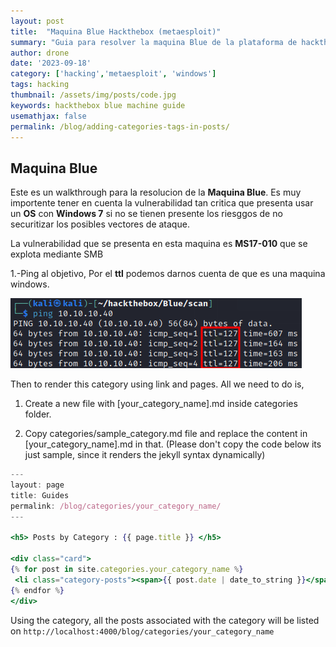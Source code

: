 ```yaml
---
layout: post
title:  "Maquina Blue Hackthebox (metaesploit)"
summary: "Guia para resolver la maquina Blue de la plataforma de hackthebox"
author: drone
date: '2023-09-18'
category: ['hacking','metaesploit', 'windows']
tags: hacking
thumbnail: /assets/img/posts/code.jpg
keywords: hackthebox blue machine guide
usemathjax: false
permalink: /blog/adding-categories-tags-in-posts/
---
```


## Maquina Blue

Este es un walkthrough para la resolucion de la **Maquina Blue**. Es muy importente tener en cuenta la vulnerabilidad tan critica que presenta usar un **OS** con **Windows 7** si no se tienen presente los riesggos de no securitizar los posibles vectores de ataque.

La vulnerabilidad que se presenta en esta maquina es **MS17-010** que se explota mediante SMB
<!--To add categories in blog posts all you have to do is add a **category** key with category values in frontmatter of the post :-->

1.-Ping al objetivo, Por el **ttl** podemos darnos cuenta de que es una maquina windows.

  ![Ping](/assets/maquinas/01Blue.png)


Then to render this category using link and pages. All we need to do is,

1. Create a new file with [your_category_name].md inside categories folder.

2. Copy categories/sample_category.md file and replace the content in [your_category_name].md in that. (Please don't copy the code below its just sample, since it renders the jekyll syntax dynamically)

```jsx
---
layout: page
title: Guides
permalink: /blog/categories/your_category_name/
---

<h5> Posts by Category : {{ page.title }} </h5>

<div class="card">
{% for post in site.categories.your_category_name %}
 <li class="category-posts"><span>{{ post.date | date_to_string }}</span> &nbsp; <a href="{{ post.url }}">{{ post.title }}</a></li>
{% endfor %}
</div>
```

Using the category, all the posts associated with the category will be listed on
`http://localhost:4000/blog/categories/your_category_name`